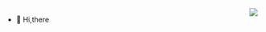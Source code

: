 <img align="right" src="https://github-readme-stats.vercel.app/api?username=chenwei1999&show_icons=true&icon_color=CE1D2D&text_color=718096&bg_color=ffffff&hide_title=true" />

- 👋 Hi,there
<!---
chenwei1999/chenwei1999 is a ✨ special ✨ repository because its `README.md` (this file) appears on your GitHub profile.
You can click the Preview link to take a look at your changes.
--->
